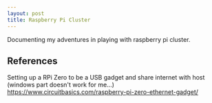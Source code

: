 ```yaml
---
layout: post
title: Raspberry Pi Cluster
---
```

Documenting my adventures in playing with raspberry pi cluster.

## References
Setting up a RPi Zero to be a USB gadget and share internet with host (windows part doesn't work for me...)
https://www.circuitbasics.com/raspberry-pi-zero-ethernet-gadget/
